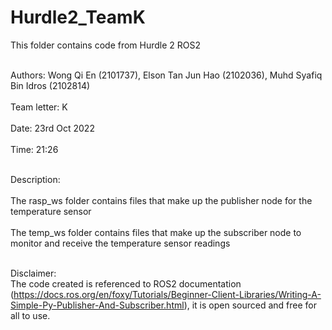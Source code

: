 # Hurdle2_TeamK
This folder contains code from Hurdle 2 ROS2

<br> Authors: Wong Qi En (2101737), Elson Tan Jun Hao (2102036), Muhd Syafiq Bin Idros (2102814) </br>
<br> Team letter: K </br>
<br> Date: 23rd Oct 2022 </br> 
<br> Time: 21:26 </br>

<br> Description: </br>
<br> The rasp_ws folder contains files that make up the publisher node for the temperature sensor </br>
<br> The temp_ws folder contains files that make up the subscriber node to monitor and receive the temperature sensor readings </br>

<br> Disclaimer: </br>
The code created is referenced to ROS2 documentation (https://docs.ros.org/en/foxy/Tutorials/Beginner-Client-Libraries/Writing-A-Simple-Py-Publisher-And-Subscriber.html), it is open sourced and free for all to use.
